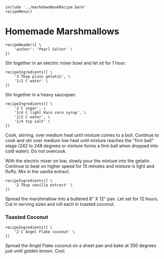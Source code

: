 ~~~ markdown-script
include '../markdownBookRecipe.bare'
recipeMenu()
~~~

# Homemade Marshmallows

~~~ markdown-script
recipeHeader({ \
    'author': 'Pearl Salter' \
})
~~~

Stir together in an electric mixer bowl and let sit for 1 hour:

~~~ markdown-script
recipeIngredients([ \
    '3 Tbsp plain gelatin', \
    '1/2 C water' \
])
~~~

Stir together in a heavy saucepan:

~~~ markdown-script
recipeIngredients([ \
    '2 C sugar', \
    '3/4 C light Karo corn syrup', \
    '1/2 C water', \
    '1/4 tsp salt' \
])
~~~

Cook, stirring, over medium heat until mixture comes to a boil. Continue to cook and stir over
medium low heat until mixture reaches the "firm ball" stage (242 to 248 degrees or mixture forms a
firm ball when dropped into cold water). Do not overcook.

With the electric mixer on low, slowly pour the mixture into the gelatin. Continue to beat on higher
speed for 15 minutes and mixture is light and fluffy. Mix in the vanilla extract.

~~~ markdown-script
recipeIngredients([ \
    '2 Tbsp vanilla extract' \
])
~~~

Spread the marshmallow into a buttered 8" X 12" pan. Let set for 12 hours. Cut in serving sizes and
roll each in toasted coconut.


### Toasted Coconut

~~~ markdown-script
recipeIngredients([ \
    '2 C Angel Flake coconut' \
])
~~~

Spread the Angel Flake coconut on a sheet pan and bake at 350 degrees just until golden brown. Cool.
